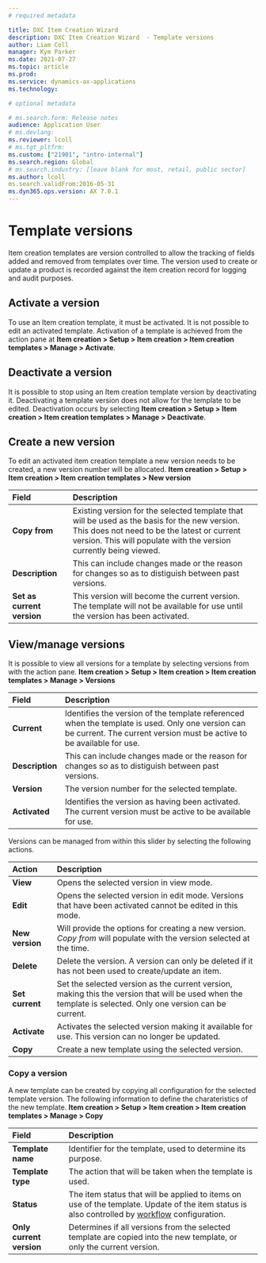 ```yaml
---
# required metadata

title: DXC Item Creation Wizard
description: DXC Item Creation Wizard  - Template versions
author: Liam Coll
manager: Kym Parker
ms.date: 2021-07-27
ms.topic: article
ms.prod: 
ms.service: dynamics-ax-applications
ms.technology: 

# optional metadata

# ms.search.form: Release notes
audience: Application User
# ms.devlang: 
ms.reviewer: lcoll
# ms.tgt_pltfrm: 
ms.custom: ["21901", "intro-internal"]
ms.search.region: Global
# ms.search.industry: [leave blank for most, retail, public sector]
ms.author: lcoll
ms.search.validFrom:2016-05-31
ms.dyn365.ops.version: AX 7.0.1
---
```


# Template versions

Item creation templates are version controlled to allow the tracking of fields added and removed from templates over time. The version used to create or update a product is recorded against the item creation record for logging and audit purposes. 

## Activate a version

To use an Item creation template, it must be activated. It is not possible to edit an activated template. Activation of a template is achieved from the action pane at **Item creation > Setup > Item creation > Item creation templates > Manage > Activate**.

## Deactivate a version

It is possible to stop using an Item creation template version by deactivating it. Deactivating a template version does not allow for the template to be edited. Deactivation occurs by selecting **Item creation > Setup > Item creation > Item creation templates > Manage > Deactivate**.

## Create a new version

To edit an activated item creation template a new version needs to be created, a new version number will be allocated. **Item creation > Setup > Item creation > Item creation templates > New version**

|  **Field**  | **Description** | 
|:---|:---|     
|  **Copy from**  | Existing version for the selected template that will be used as the basis for the new version. This does not need to be the latest or current version. This will populate with the version currently being viewed. | 
|  **Description**  | This can include changes made or the reason for changes so as to distiguish between past versions. | 
|  **Set as current version**  | This version will become the current version. The template will not be available for use until the version has been activated. | 

## View/manage versions

It is possible to view all versions for a template by selecting versions from with the action pane. **Item creation > Setup > Item creation > Item creation templates > Manage >  Versions**

|  **Field**  | **Description** | 
|:---|:---|     
|  **Current**  | Identifies the version of the template referenced when the template is used. Only one version can be current. The current version must be active to be available for use.  | 
|  **Description**  | This can include changes made or the reason for changes so as to distiguish between past versions. | 
|  **Version**  | The version number for the selected template. | 
|  **Activated**  | Identifies the version as having been activated. The current version must be active to be available for use.  |

Versions can be managed from within this slider by selecting the following actions. 

|  **Action**  | **Description** | 
|:---|:---|     
|  **View**  | Opens the selected version in view mode. | 
|  **Edit**  | Opens the selected version in edit mode. Versions that have been activated cannot be edited in this mode. | 
|  **New version**  | Will provide the options for creating a new version. *Copy from* will populate with the version selected at the time. | 
|  **Delete**  | Delete the version. A version can only be deleted if it has not been used to create/update an item. | 
|  **Set current**  | Set the selected version as the current version, making this the version that will be used when the template is selected. Only one version can be current. | 
|  **Activate**  | Activates the selected version making it available for use. This version can no longer be updated. | 
|  **Copy**  | Create a new template using the selected version. | 

### Copy a version

A new template can be created by copying all configuration for the selected template version. The following information to define the charateristics of the new template.
**Item creation > Setup > Item creation > Item creation templates > Manage > Copy**

|  **Field**  | **Description** | 
|:---|:---|     
|  **Template  name**  | Identifier for the template, used to determine its purpose. | 
|  **Template type**  | The action that will be taken when the template is used. | 
|  **Status**  | The item status that will be applied to items on use of the template. Update of the item status is also controlled by [workflow](Item-creation-workflows) configuration. | 
|  **Only current version**  | Determines if all versions from the selected template are copied into the new template, or only the current version. | 
